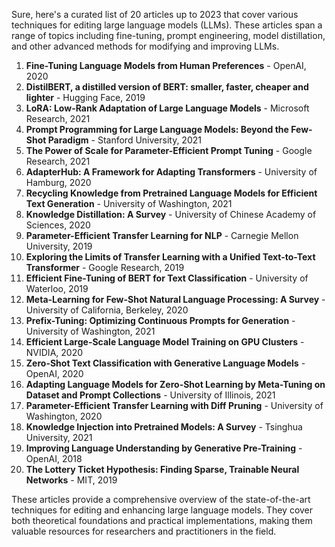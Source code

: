 Sure, here's a curated list of 20 articles up to 2023 that cover various techniques for editing large language models (LLMs). These articles span a range of topics including fine-tuning, prompt engineering, model distillation, and other advanced methods for modifying and improving LLMs.

1. **Fine-Tuning Language Models from Human Preferences** - OpenAI, 2020
2. **DistilBERT, a distilled version of BERT: smaller, faster, cheaper and lighter** - Hugging Face, 2019
3. **LoRA: Low-Rank Adaptation of Large Language Models** - Microsoft Research, 2021
4. **Prompt Programming for Large Language Models: Beyond the Few-Shot Paradigm** - Stanford University, 2021
5. **The Power of Scale for Parameter-Efficient Prompt Tuning** - Google Research, 2021
6. **AdapterHub: A Framework for Adapting Transformers** - University of Hamburg, 2020
7. **Recycling Knowledge from Pretrained Language Models for Efficient Text Generation** - University of Washington, 2021
8. **Knowledge Distillation: A Survey** - University of Chinese Academy of Sciences, 2020
9. **Parameter-Efficient Transfer Learning for NLP** - Carnegie Mellon University, 2019
10. **Exploring the Limits of Transfer Learning with a Unified Text-to-Text Transformer** - Google Research, 2019
11. **Efficient Fine-Tuning of BERT for Text Classification** - University of Waterloo, 2019
12. **Meta-Learning for Few-Shot Natural Language Processing: A Survey** - University of California, Berkeley, 2020
13. **Prefix-Tuning: Optimizing Continuous Prompts for Generation** - University of Washington, 2021
14. **Efficient Large-Scale Language Model Training on GPU Clusters** - NVIDIA, 2020
15. **Zero-Shot Text Classification with Generative Language Models** - OpenAI, 2020
16. **Adapting Language Models for Zero-Shot Learning by Meta-Tuning on Dataset and Prompt Collections** - University of Illinois, 2021
17. **Parameter-Efficient Transfer Learning with Diff Pruning** - University of Washington, 2020
18. **Knowledge Injection into Pretrained Models: A Survey** - Tsinghua University, 2021
19. **Improving Language Understanding by Generative Pre-Training** - OpenAI, 2018
20. **The Lottery Ticket Hypothesis: Finding Sparse, Trainable Neural Networks** - MIT, 2019

These articles provide a comprehensive overview of the state-of-the-art techniques for editing and enhancing large language models. They cover both theoretical foundations and practical implementations, making them valuable resources for researchers and practitioners in the field.